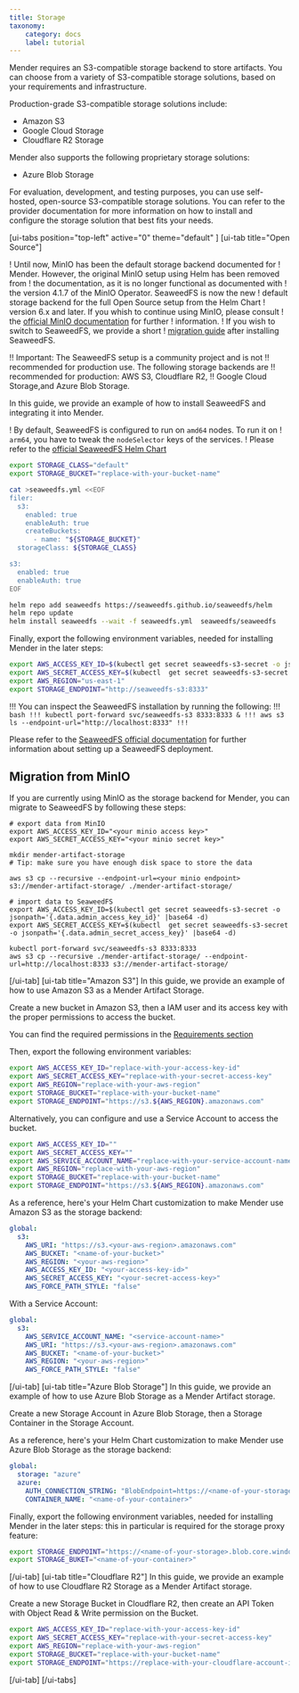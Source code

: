 ```yaml
---
title: Storage
taxonomy:
    category: docs
    label: tutorial
---
```


Mender requires an S3-compatible storage backend to store artifacts.
You can choose from a variety of S3-compatible storage solutions, based on your
requirements and infrastructure.

Production-grade S3-compatible storage solutions include:
* Amazon S3
* Google Cloud Storage
* Cloudflare R2 Storage

Mender also supports the following proprietary storage solutions:
* Azure Blob Storage

For evaluation, development, and testing purposes, you can use self-hosted,
open-source S3-compatible storage solutions. You can refer to the provider 
documentation for more information on how to install and configure the storage
solution that best fits your needs.

[ui-tabs position="top-left" active="0" theme="default" ]
[ui-tab title="Open Source"]

<!--AUTOVERSION: "! the version %"/ignore -->
! Until now, MinIO has been the default storage backend documented for
! Mender. However, the original MinIO setup using Helm has been removed from
! the documentation, as it is no longer functional as documented with
! the version 4.1.7 of the MinIO Operator. SeaweedFS is now the new
! default storage backend for the full Open Source setup from the Helm Chart
! version 6.x and later. If you whish to continue using MinIO, please consult
! the [official MinIO documentation](https://docs.min.io/) for further
! information.
! If you wish to switch to SeaweedFS, we provide a short
! [migration guide](#migration-from-minio) after installing SeaweedFS.

!! Important: The SeaweedFS setup is a community project and is not
!! recommended for production use. The following storage backends are
!! recommended for production: AWS S3, Cloudflare R2,
!! Google Cloud Storage,and Azure Blob Storage.

In this guide, we provide an example of how to install SeaweedFS and
integrating it into Mender.

<!--AUTOVERSION: "! Please refer to the [official SeaweedFS Helm Chart](https://github.com/seaweedfs/seaweedfs/blob/%"/ignore -->
! By default, SeaweedFS is configured to run on `amd64` nodes. To run it on
! `arm64`, you have to tweak the `nodeSelector` keys of the services.
! Please refer to the [official SeaweedFS Helm Chart](https://github.com/seaweedfs/seaweedfs/blob/master/k8s/charts/seaweedfs/values.yaml)

```bash
export STORAGE_CLASS="default"
export STORAGE_BUCKET="replace-with-your-bucket-name"

cat >seaweedfs.yml <<EOF
filer:
  s3:
    enabled: true
    enableAuth: true
    createBuckets:
      - name: "${STORAGE_BUCKET}"
  storageClass: ${STORAGE_CLASS}

s3:
  enabled: true
  enableAuth: true
EOF

helm repo add seaweedfs https://seaweedfs.github.io/seaweedfs/helm
helm repo update
helm install seaweedfs --wait -f seaweedfs.yml  seaweedfs/seaweedfs

```
Finally, export the following environment variables, needed for installing
Mender in the later steps:

```bash
export AWS_ACCESS_KEY_ID=$(kubectl get secret seaweedfs-s3-secret -o jsonpath='{.data.admin_access_key_id}' |base64 -d)
export AWS_SECRET_ACCESS_KEY=$(kubectl  get secret seaweedfs-s3-secret -o jsonpath='{.data.admin_secret_access_key}' |base64 -d)
export AWS_REGION="us-east-1"
export STORAGE_ENDPOINT="http://seaweedfs-s3:8333"
```

!!! You can inspect the SeaweedFS installation by running the following:
!!! ```bash
!!! kubectl port-forward svc/seaweedfs-s3 8333:8333 &
!!! aws s3 ls --endpoint-url="http://localhost:8333"
!!! ```

Please refer to the
[SeaweedFS official documentation](https://github.com/seaweedfs/seaweedfs)
for further information about setting up a SeaweedFS deployment.

## Migration from MinIO
If you are currently using MinIO as the storage backend for Mender, you can
migrate to SeaweedFS by following these steps:
```
# export data from MinIO
export AWS_ACCESS_KEY_ID="<your minio access key>"
export AWS_SECRET_ACCESS_KEY="<your minio secret key>"

mkdir mender-artifact-storage
# Tip: make sure you have enough disk space to store the data

aws s3 cp --recursive --endpoint-url=<your minio endpoint> s3://mender-artifact-storage/ ./mender-artifact-storage/

# import data to SeaweedFS
export AWS_ACCESS_KEY_ID=$(kubectl get secret seaweedfs-s3-secret -o jsonpath='{.data.admin_access_key_id}' |base64 -d)
export AWS_SECRET_ACCESS_KEY=$(kubectl  get secret seaweedfs-s3-secret -o jsonpath='{.data.admin_secret_access_key}' |base64 -d)

kubectl port-forward svc/seaweedfs-s3 8333:8333
aws s3 cp --recursive ./mender-artifact-storage/ --endpoint-url=http://localhost:8333 s3://mender-artifact-storage/
```

[/ui-tab]
[ui-tab title="Amazon S3"]
In this guide, we provide an example of how to use Amazon S3 
as a Mender Artifact Storage.

Create a new bucket in Amazon S3, then a IAM user and its access key with
the proper permissions to access the bucket.

You can find the required permissions in the
[Requirements section](../../../02.Overview/17.Requirements/docs.md#amazon-s3-iam-policies)

Then, export the following environment variables:

```bash
export AWS_ACCESS_KEY_ID="replace-with-your-access-key-id"
export AWS_SECRET_ACCESS_KEY="replace-with-your-secret-access-key"
export AWS_REGION="replace-with-your-aws-region"
export STORAGE_BUCKET="replace-with-your-bucket-name"
export STORAGE_ENDPOINT="https://s3.${AWS_REGION}.amazonaws.com"
```

Alternatively, you can configure and use a Service Account to access the bucket.

```bash
export AWS_ACCESS_KEY_ID=""
export AWS_SECRET_ACCESS_KEY=""
export AWS_SERVICE_ACCOUNT_NAME="replace-with-your-service-account-name"
export AWS_REGION="replace-with-your-aws-region"
export STORAGE_BUCKET="replace-with-your-bucket-name"
export STORAGE_ENDPOINT="https://s3.${AWS_REGION}.amazonaws.com"
```

As a reference, here's your Helm Chart customization to make
Mender use Amazon S3 as the storage backend:

```yaml
global:
  s3:
    AWS_URI: "https://s3.<your-aws-region>.amazonaws.com"
    AWS_BUCKET: "<name-of-your-bucket>"
    AWS_REGION: "<your-aws-region>"
    AWS_ACCESS_KEY_ID: "<your-access-key-id>"
    AWS_SECRET_ACCESS_KEY: "<your-secret-access-key>"
    AWS_FORCE_PATH_STYLE: "false"
```

With a Service Account:
```yaml
global:
  s3:
    AWS_SERVICE_ACCOUNT_NAME: "<service-account-name>"
    AWS_URI: "https://s3.<your-aws-region>.amazonaws.com"
    AWS_BUCKET: "<name-of-your-bucket>"
    AWS_REGION: "<your-aws-region>"
    AWS_FORCE_PATH_STYLE: "false"
```

[/ui-tab]
[ui-tab title="Azure Blob Storage"]
In this guide, we provide an example of how to use Azure
Blob Storage as a Mender Artifact storage.

Create a new Storage Account in Azure Blob Storage, then a
Storage Container in the Storage Account.

As a reference, here's your Helm Chart customization to make
Mender use Azure Blob Storage as the storage backend:

```yaml
global:
  storage: "azure"
  azure:
    AUTH_CONNECTION_STRING: "BlobEndpoint=https://<name-of-your-storage>.blob.core.windows.net;SharedAccessSignature=..."
    CONTAINER_NAME: "<name-of-your-container>"
```

Finally, export the following environment variables, needed for installing
Mender in the later steps: this in particular is required for the
storage proxy feature:

```bash
export STORAGE_ENDPOINT="https://<name-of-your-storage>.blob.core.windows.net"
export STORAGE_BUKET="<name-of-your-container>"
```

[/ui-tab]
[ui-tab title="Cloudflare R2"]
In this guide, we provide an example of how to use Cloudflare
R2 Storage as a Mender Artifact storage.

Create a new Storage Bucket in Cloudflare R2, then 
create an API Token with Object Read & Write
permission on the Bucket.

```bash
export AWS_ACCESS_KEY_ID="replace-with-your-access-key-id"
export AWS_SECRET_ACCESS_KEY="replace-with-your-secret-access-key"
export AWS_REGION="replace-with-your-aws-region"
export STORAGE_BUCKET="replace-with-your-bucket-name"
export STORAGE_ENDPOINT="https://replace-with-your-cloudflare-account-id.r2.cloudflarestorage.com"
```

[/ui-tab]
[/ui-tabs]
